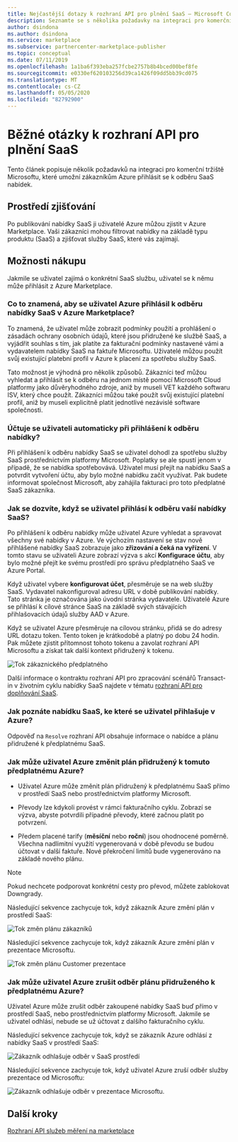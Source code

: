 ```yaml
---
title: Nejčastější dotazy k rozhraní API pro plnění SaaS – Microsoft Commercial Marketplace
description: Seznamte se s několika požadavky na integraci pro komerční tržiště Microsoftu, aby se zákazníci Azure mohli přihlásit k odběru SaaS nabídek.
author: dsindona
ms.author: dsindona
ms.service: marketplace
ms.subservice: partnercenter-marketplace-publisher
ms.topic: conceptual
ms.date: 07/11/2019
ms.openlocfilehash: 1a1ba6f393eba257fcbe2757b8b4bced00bef8fe
ms.sourcegitcommit: e0330ef620103256d39ca1426f09dd5bb39cd075
ms.translationtype: MT
ms.contentlocale: cs-CZ
ms.lasthandoff: 05/05/2020
ms.locfileid: "82792900"
---
```

# <a name="common-questions-about-saas-fulfillment-apis"></a>Běžné otázky k rozhraní API pro plnění SaaS

Tento článek popisuje několik požadavků na integraci pro komerční tržiště Microsoftu, které umožní zákazníkům Azure přihlásit se k odběru SaaS nabídek.

## <a name="discovery-experience"></a>Prostředí zjišťování

Po publikování nabídky SaaS ji uživatelé Azure můžou zjistit v Azure Marketplace. Vaši zákazníci mohou filtrovat nabídky na základě typu produktu (SaaS) a zjišťovat služby SaaS, které vás zajímají.

## <a name="purchase-experience"></a>Možnosti nákupu

Jakmile se uživatel zajímá o konkrétní SaaS službu, uživatel se k němu může přihlásit z Azure Marketplace.

### <a name="what-does-it-mean-for-an-azure-user-to-subscribe-to-a-saas-offer-in-azure-marketplace"></a>Co to znamená, aby se uživatel Azure přihlásil k odběru nabídky SaaS v Azure Marketplace?

To znamená, že uživatel může zobrazit podmínky použití a prohlášení o zásadách ochrany osobních údajů, které jsou přidružené ke službě SaaS, a vyjádřit souhlas s tím, jak platíte za fakturační podmínky nastavené vámi a vydavatelem nabídky SaaS na faktuře Microsoftu. Uživatelé můžou použít svůj existující platební profil v Azure k placení za spotřebu služby SaaS.

Tato možnost je výhodná pro několik způsobů. Zákazníci teď můžou vyhledat a přihlásit se k odběru na jednom místě pomocí Microsoft Cloud platformy jako důvěryhodného zdroje, aniž by museli VET každého softwaru ISV, který chce použít. Zákazníci můžou také použít svůj existující platební profil, aniž by museli explicitně platit jednotlivé nezávislé software společnosti.

### <a name="is-the-user-charged-automatically-when-the-offer-is-subscribed"></a>Účtuje se uživateli automaticky při přihlášení k odběru nabídky?

Při přihlášení k odběru nabídky SaaS se uživatel dohodl za spotřebu služby SaaS prostřednictvím platformy Microsoft. Poplatky se ale spustí jenom v případě, že se nabídka spotřebovává. Uživatel musí přejít na nabídku SaaS a potvrdit vytvoření účtu, aby bylo možné nabídku začít využívat. Pak budete informovat společnost Microsoft, aby zahájila fakturaci pro toto předplatné SaaS zákazníka.

### <a name="how-are-you-notified-when-a-user-subscribes-to-your-saas-offer"></a>Jak se dozvíte, když se uživatel přihlásí k odběru vaší nabídky SaaS?

Po přihlášení k odběru nabídky může uživatel Azure vyhledat a spravovat všechny své nabídky v Azure. Ve výchozím nastavení se stav nově přihlášené nabídky SaaS zobrazuje jako **zřizování a čeká na vyřízení**. V tomto stavu se uživateli Azure zobrazí výzva s akcí **Konfigurace účtu**, aby bylo možné přejít ke svému prostředí pro správu předplatného SaaS ve Azure Portal.

Když uživatel vybere **konfigurovat účet**, přesměruje se na web služby SaaS. Vydavatel nakonfiguroval adresu URL v době publikování nabídky. Tato stránka je označována jako úvodní stránka vydavatele. Uživatelé Azure se přihlásí k cílové stránce SaaS na základě svých stávajících přihlašovacích údajů služby AAD v Azure.

Když se uživatel Azure přesměruje na cílovou stránku, přidá se do adresy URL dotazu token. Tento token je krátkodobě a platný po dobu 24 hodin. Pak můžete zjistit přítomnost tohoto tokenu a zavolat rozhraní API Microsoftu a získat tak další kontext přidružený k tokenu.

![Tok zákaznického předplatného](media/saas-metering-service-integration-flow-a.png)

Další informace o kontraktu rozhraní API pro zpracování scénářů Transact-in v životním cyklu nabídky SaaS najdete v tématu [rozhraní API pro doplňování SaaS](https://docs.microsoft.com/azure/marketplace/partner-center-portal/pc-saas-fulfillment-api-v2).

### <a name="how-do-you-know-the-saas-offer-to-which-the-user-subscribes-in-azure"></a>Jak poznáte nabídku SaaS, ke které se uživatel přihlašuje v Azure?

Odpověď na `Resolve` rozhraní API obsahuje informace o nabídce a plánu přidružené k předplatnému SaaS.

### <a name="how-can-the-azure-user-change-the-plan-associated-with-this-azure-subscription"></a>Jak může uživatel Azure změnit plán přidružený k tomuto předplatnému Azure?

* Uživatel Azure může změnit plán přidružený k předplatnému SaaS přímo v prostředí SaaS nebo prostřednictvím platformy Microsoft.

* Převody lze kdykoli provést v rámci fakturačního cyklu. Zobrazí se výzva, abyste potvrdili případné převody, které začnou platit po potvrzení.

* Předem placené tarify (**měsíční** nebo **roční**) jsou ohodnocené poměrně. Všechna nadlimitní využití vygenerovaná v době převodu se budou účtovat v další faktuře. Nové překročení limitů bude vygenerováno na základě nového plánu.

>[!Note]
>Pokud nechcete podporovat konkrétní cesty pro převod, můžete zablokovat Downgrady.

Následující sekvence zachycuje tok, když zákazník Azure změní plán v prostředí SaaS:

![Tok změn plánu zákazníků](media/saas-metering-service-integration-flow-b.png)

Následující sekvence zachycuje tok, když zákazník Azure změní plán v prezentace Microsoftu.

![Tok změn plánu Customer prezentace](media/saas-metering-service-integration-flow-c.png)

### <a name="how-can-the-azure-user-unsubscribe-from-the-plan-associated-with-azure-subscription"></a>Jak může uživatel Azure zrušit odběr plánu přidruženého k předplatnému Azure?

Uživatel Azure může zrušit odběr zakoupené nabídky SaaS buď přímo v prostředí SaaS, nebo prostřednictvím platformy Microsoft. Jakmile se uživatel odhlásí, nebude se už účtovat z dalšího fakturačního cyklu.

Následující sekvence zachycuje tok, když se zákazník Azure odhlásí z nabídky SaaS v prostředí SaaS:

![Zákazník odhlašuje odběr v SaaS prostředí](media/saas-metering-service-integration-flow-d.png)

Následující sekvence zachycuje tok, když uživatel Azure zruší odběr služby prezentace od Microsoftu:

![Zákazník odhlašuje odběr v prezentace Microsoftu.](media/saas-metering-service-integration-flow-e.png)

## <a name="next-steps"></a>Další kroky

[Rozhraní API služeb měření na marketplace](./marketplace-metering-service-apis.md)
